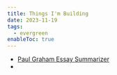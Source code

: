 ```yaml
---
title: Things I'm Building
date: 2023-11-19
tags:
  - evergreen
enableToc: true
---
```

- [Paul Graham Essay Summarizer](https://github.com/manavarora506/Paul_Graham_Essays_Summarizer)
- 